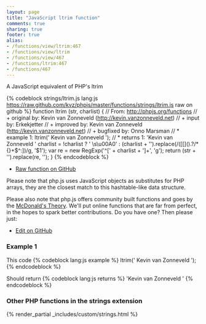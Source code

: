 ```yaml
---
layout: page
title: "JavaScript ltrim function"
comments: true
sharing: true
footer: true
alias:
- /functions/view/ltrim:467
- /functions/view/ltrim
- /functions/view/467
- /functions/ltrim:467
- /functions/467
---
```

<!-- Generated by Rakefile:build -->
A JavaScript equivalent of PHP's ltrim

{% codeblock strings/ltrim.js lang:js https://raw.github.com/kvz/phpjs/master/functions/strings/ltrim.js raw on github %}
function ltrim (str, charlist) {
  // From: http://phpjs.org/functions
  // +   original by: Kevin van Zonneveld (http://kevin.vanzonneveld.net)
  // +      input by: Erkekjetter
  // +   improved by: Kevin van Zonneveld (http://kevin.vanzonneveld.net)
  // +   bugfixed by: Onno Marsman
  // *     example 1: ltrim('    Kevin van Zonneveld    ');
  // *     returns 1: 'Kevin van Zonneveld    '
  charlist = !charlist ? ' \\s\u00A0' : (charlist + '').replace(/([\[\]\(\)\.\?\/\*\{\}\+\$\^\:])/g, '$1');
  var re = new RegExp('^[' + charlist + ']+', 'g');
  return (str + '').replace(re, '');
}
{% endcodeblock %}

 - [Raw function on GitHub](https://github.com/kvz/phpjs/blob/master/functions/strings/ltrim.js)

Please note that php.js uses JavaScript objects as substitutes for PHP arrays, they are 
the closest match to this hashtable-like data structure. 

Please also note that php.js offers community built functions and goes by the 
[McDonald's Theory](https://medium.com/what-i-learned-building/9216e1c9da7d). We'll put online 
functions that are far from perfect, in the hopes to spark better contributions. 
Do you have one? Then please just: 

 - [Edit on GitHub](https://github.com/kvz/phpjs/edit/master/functions/strings/ltrim.js)

### Example 1
This code
{% codeblock lang:js example %}
ltrim('    Kevin van Zonneveld    ');
{% endcodeblock %}

Should return
{% codeblock lang:js returns %}
'Kevin van Zonneveld    '
{% endcodeblock %}


### Other PHP functions in the strings extension
{% render_partial _includes/custom/strings.html %}
